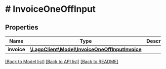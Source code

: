 # # InvoiceOneOffInput

## Properties

Name | Type | Description | Notes
------------ | ------------- | ------------- | -------------
**invoice** | [**\LagoClient\Model\InvoiceOneOffInputInvoice**](InvoiceOneOffInputInvoice.md) |  |

[[Back to Model list]](../../README.md#models) [[Back to API list]](../../README.md#endpoints) [[Back to README]](../../README.md)
